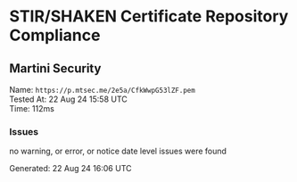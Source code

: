 # STIR/SHAKEN Certificate Repository Compliance

## Martini Security

Name: `https://p.mtsec.me/2e5a/CfkWwpG53lZF.pem`\
Tested At: 22 Aug 24 15:58 UTC\
Time: 112ms

### Issues

no warning, or error, or notice date level issues were found

Generated: 22 Aug 24 16:06 UTC